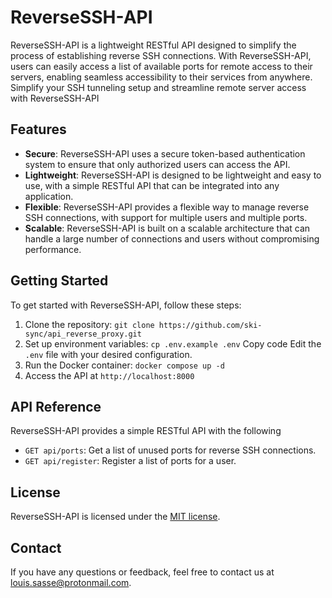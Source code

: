 # ReverseSSH-API

ReverseSSH-API is a lightweight RESTful API designed to simplify the process of establishing reverse SSH connections. With ReverseSSH-API, users can easily access a list of available ports for remote access to their servers, enabling seamless accessibility to their services from anywhere. Simplify your SSH tunneling setup and streamline remote server access with ReverseSSH-API

## Features

- **Secure**: ReverseSSH-API uses a secure token-based authentication system to ensure that only authorized users can access the API.
- **Lightweight**: ReverseSSH-API is designed to be lightweight and easy to use, with a simple RESTful API that can be integrated into any application.
- **Flexible**: ReverseSSH-API provides a flexible way to manage reverse SSH connections, with support for multiple users and multiple ports.
- **Scalable**: ReverseSSH-API is built on a scalable architecture that can handle a large number of connections and users without compromising performance.

## Getting Started

To get started with ReverseSSH-API, follow these steps:

1. Clone the repository: `git clone https://github.com/ski-sync/api_reverse_proxy.git`
2. Set up environment variables:
   `cp .env.example .env`
   Copy code
   Edit the `.env` file with your desired configuration.
3. Run the Docker container: `docker compose up -d`
4. Access the API at `http://localhost:8000`

## API Reference

ReverseSSH-API provides a simple RESTful API with the following

- `GET api/ports`: Get a list of unused ports for reverse SSH connections.
- `GET api/register`: Register a list of ports for a user.

## License

ReverseSSH-API is licensed under the [MIT license](https://opensource.org/licenses/MIT).

## Contact

If you have any questions or feedback, feel free to contact us at [louis.sasse@protonmail.com](mailto:louis.sasse@protonmail.com).
